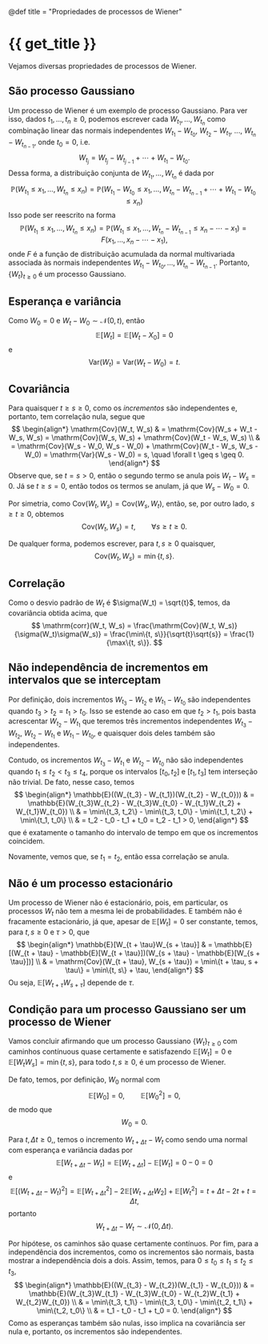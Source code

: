@def title = "Propriedades de processos de Wiener"

# {{ get_title }}

Vejamos diversas propriedades de processos de Wiener.

## São processo Gaussiano

Um processo de Wiener é um exemplo de processo Gaussiano. Para ver isso, dados $t_1, \ldots, t_n \geq 0$, podemos escrever cada $W_{t_1}, \ldots, W_{t_n}$ como combinação linear das normais independentes $W_{t_1} - W_{t_0}$, $W_{t_2} - W_{t_1}$, ..., $W_{t_n} - W_{t_{n-1}}$, onde $t_0 = 0$, i.e.
$$
W_{t_j} = W_{t_j} - W_{t_{j-1}} + \cdots + W_{t_1} - W_{t_0}.
$$
Dessa forma, a distribuição conjunta de $W_{t_1}, \ldots, W_{t_n}$ é dada por
$$
\mathbb{P}(W_{t_1} \leq x_1, \ldots, W_{t_n} \leq x_n) = \mathbb{P}(W_{t_1} - W_{t_0} \leq x_1, \ldots, W_{t_n} - W_{t_{n-1}} + \cdots + W_{t_1} - W_{t_0} \leq x_n)
$$
Isso pode ser reescrito na forma
$$
\mathbb{P}(W_{t_1} \leq x_1, \ldots, W_{t_n} \leq x_n) = \mathbb{P}(W_{t_1} \leq x_1, \ldots, W_{t_n} - W_{t_{n-1}} \leq x_n - \cdots - x_1) = F(x_1, \ldots, x_n - \cdots - x_1),
$$
onde $F$ é a função de distribuição acumulada da normal multivariada associada às normais independentes $W_{t_1} - W_{t_0}, \ldots, W_{t_n} - W_{t_{n-1}}$. Portanto, $\{W_t\}_{t\geq 0}$ é um processo Gaussiano.

## Esperança e variância

Como $W_0 = 0$ e $W_t - W_0 \sim \mathcal{N}(0, t)$, então
$$
\mathbb{E}[W_t] = \mathbb{E}[W_t - X_0] = 0
$$
e
$$
\mathrm{Var}(W_t) = \mathrm{Var}(W_t - W_0) = t.
$$

## Covariância

Para quaisquer $t \geq s \geq 0$, como os *incrementos* são independentes e, portanto, tem correlação nula, segue que
$$
\begin{align*}
\mathrm{Cov}(W_t, W_s) & = \mathrm{Cov}(W_s + W_t - W_s, W_s) = \mathrm{Cov}(W_s, W_s) + \mathrm{Cov}(W_t - W_s, W_s) \\ & = \mathrm{Cov}(W_s - W_0, W_s - W_0) + \mathrm{Cov}(W_t - W_s, W_s - W_0) = \mathrm{Var}(W_s - W_0) = s, \quad \forall t \geq s \geq 0.
\end{align*}
$$
Observe que, se $t = s > 0$, então o segundo termo se anula pois $W_t - W_s = 0$. Já se $t \geq s = 0$, então todos os termos se anulam, já que $W_s - W_0 = 0$.

Por simetria, como $\mathrm{Cov}(W_t, W_s) = \mathrm{Cov}(W_s, W_t)$, então, se, por outro lado, $s \geq t \geq 0$, obtemos
$$
\mathrm{Cov}(W_t, W_s) = t, \qquad \forall s \geq t \geq 0.
$$

De qualquer forma, podemos escrever, para $t, s \geq 0$ quaisquer,
$$
\mathrm{Cov}(W_t, W_s) = \min\{t, s\}.
$$

## Correlação

Como o desvio padrão de $W_t$ é $\sigma(W_t) = \sqrt{t}$, temos, da covariância obtida acima, que
$$
    \mathrm{corr}(W_t, W_s) = \frac{\mathrm{Cov}(W_t, W_s)}{\sigma(W_t)\sigma(W_s)} = \frac{\min\{t, s\}}{\sqrt{t}\sqrt{s}} = \frac{1}{\max\{t, s\}}.
$$

## Não independência de incrementos em intervalos que se interceptam

Por definição, dois incrementos $W_{t_3} - W_{t_2}$ e $W_{t_1} - W_{t_0}$ são independentes quando $t_3 > t_2 = t_1 > t_0$. Isso se estende ao caso em que $t_2 > t_1$, pois basta acrescentar $W_{t_2} - W_{t_1}$ que teremos três incrementos independentes $W_{t_3} - W_{t_2}$, $W_{t_2} - W_{t_1}$ e $W_{t_1} - W_{t_0}$, e quaisquer dois deles também são independentes.

Contudo, os incrementos $W_{t_3} - W_{t_1}$ e $W_{t_2} - W_{t_0}$ não são independentes quando $t_1 \leq t_2 < t_3 \leq t_4,$ porque os intervalos $[t_0, t_2]$ e $[t_1, t_3]$ tem interseção não trivial. De fato, nesse caso, temos
$$
\begin{align*}
\mathbb{E}((W_{t_3} - W_{t_1})(W_{t_2} - W_{t_0})) & = \mathbb{E}(W_{t_3}W_{t_2} - W_{t_3}W_{t_0} - W_{t_1}W_{t_2} + W_{t_1}W_{t_0}) \\
& = \min\{t_3, t_2\} - \min\{t_3, t_0\} - \min\{t_1, t_2\} + \min\{t_1, t_0\} \\
& = t_2 - t_0 - t_1 + t_0 = t_2 - t_1 > 0,
\end{align*}
$$
que é exatamente o tamanho do intervalo de tempo em que os incrementos coincidem.

Novamente, vemos que, se $t_1 = t_2$, então essa correlação se anula.

## Não é um processo estacionário

Um processo de Wiener não é estacionário, pois, em particular, os processos $W_t$ não tem a mesma lei de probabilidades. E também não é fracamente estacionário, já que, apesar de $\mathbb{E}[W_t] = 0$ ser constante, temos, para $t, s\geq 0$ e $\tau > 0$, que
$$
\begin{align*}
\mathbb{E}[W_{t + \tau}W_{s + \tau}] & = \mathbb{E}[(W_{t + \tau} - \mathbb{E}[W_{t + \tau}])(W_{s + \tau} - \mathbb{E}[W_{s + \tau}])] \\
& = \mathrm{Cov}(W_{t + \tau}, W_{s + \tau}) = \min\{t + \tau, s + \tau\} = \min\{t, s\} + \tau,
\end{align*}
$$
Ou seja, $\mathbb{E}[W_{t + \tau}W_{s + \tau}]$ depende de $\tau$.

## Condição para um processo Gaussiano ser um processo de Wiener

Vamos concluir afirmando que um processo Gaussiano $\{W_t\}_{t\geq 0}$ com caminhos contínuous quase certamente e satisfazendo $\mathbb{E}[W_t] = 0$ e $\mathbb{E}[W_t W_s] = \min\{t, s\}$, para todo $t, s \geq 0$, é um processo de Wiener.

De fato, temos, por definição, $W_0$ normal com
$$
\mathbb{E}[W_0] = 0, \qquad \mathbb{E}[W_0^2] = 0,
$$
de modo que
$$
    W_0 = 0.
$$

Para $t, \Delta t \geq 0,$, temos o incremento $W_{t+\Delta t} - W_t$ como sendo uma normal com esperança e variância dadas por
$$
    \mathbb{E}[W_{t+\Delta t} - W_t] = \mathbb{E}[W_{t+\Delta t}] - \mathbb{E}[W_t] = 0 - 0 = 0
$$
e 
$$
    \mathbb{E}[(W_{t+\Delta t} - W_t)^2] = \mathbb{E}[W_{t+\Delta t}^2] - 2\mathbb{E}[W_{t+\Delta t}W_2] + \mathbb{E}[W_t^2] = t + \Delta t - 2t + t = \Delta t,
$$
portanto
$$
    W_{t+\Delta t} - W_t \sim \mathcal{N}(0, \Delta t).
$$

Por hipótese, os caminhos são quase certamente contínuos. Por fim, para a independência dos incrementos, como os incrementos são normais, basta mostrar a independência dois a dois. Assim, temos, para $0 \leq t_0 \leq t_1 \leq t_2 \leq t_3$,
$$
\begin{align*}
\mathbb{E}((W_{t_3} - W_{t_2})(W_{t_1} - W_{t_0})) & = \mathbb{E}(W_{t_3}W_{t_1} - W_{t_3}W_{t_0} - W_{t_2}W_{t_1} + W_{t_2}W_{t_0}) \\
& = \min\{t_3, t_1\} - \min\{t_3, t_0\} - \min\{t_2, t_1\} + \min\{t_2, t_0\} \\
& = t_1 - t_0 - t_1 + t_0 = 0.
\end{align*}
$$
Como as esperanças também são nulas, isso implica na covariância ser nula e, portanto, os incrementos são independentes.
